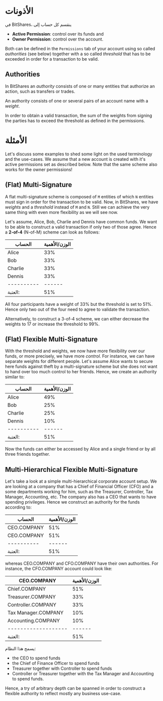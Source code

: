 # الأذونات

في BitShares، ينقسم كل حساب إلى

* **Active Permission**: control over its funds and
* **Owner Permission**: control over the account.

Both can be defined in the `Permissions` tab of your account using so called *authorities* (see below) together with a so called *threshold* that has to be exceeded in order for a transaction to be valid.

## Authorities

In BitShares an *authority* consists of one or many entities that authorize an action, such as transfers or trades.

An authority consists of one or several pairs of an account name with a *weight*.

In order to obtain a valid transaction, the sum of the weights from signing the parties has to exceed the threshold as defined in the permissions.

# الأمثلة

Let's discuss some examples to shed some light on the used terminology and the use-cases. We assume that a new account is created with it's active permissions set as described below. Note that the same scheme also works for the owner permissions!

## (Flat) Multi-Signature

A flat multi-signature scheme is composed of `M` entities of which `N` entities must sign in order for the transaction to be valid. Now, in BitShares, we have *weights* and a *threshold* instead of `M` and `N`. Still we can achieve the very same thing with even more flexibility as we will see now.

Let's assume, Alice, Bob, Charlie and Dennis have common funds. We want to be able to construct a valid transaction if only two of those agree. Hence a **2-of-4** (N-of-M) scheme can look as follows:

| الحساب        | الوزن/الأهمية |
| ------------- | ------------- |
| Alice         | 33%           |
| Bob           | 33%           |
| Charlie       | 33%           |
| Dennis        | 33%           |
| \---\---\---- | \---\---      |
| العتبة:       | 51%           |

All four participants have a weight of 33% but the threshold is set to 51%. Hence only two out of the four need to agree to validate the transaction.

Alternatively, to construct a 3-of-4 scheme, we can either decrease the weights to 17 or increase the threshold to 99%.

## (Flat) Flexible Multi-Signature

With the threshold and weights, we now have more flexibility over our funds, or more precisely, we have more *control*. For instance, we can have separate weights for different people. Let's assume Alice wants to secure here funds against theft by a multi-signature scheme but she does not want to hand over too much control to her friends. Hence, we create an authority similar to:

| الحساب        | الوزن/الأهمية |
| ------------- | ------------- |
| Alice         | 49%           |
| Bob           | 25%           |
| Charlie       | 25%           |
| Dennis        | 10%           |
| \---\---\---- | \---\---      |
| العتبة:       | 51%           |

Now the funds can either be accessed by Alice and a single friend or by all three friends together.

## Multi-Hierarchical Flexible Multi-Signature

Let's take a look at a simple multi-hierarchical corporate account setup. We are looking at a company that has a Chief of Financial Officer (CFO) and a some departments working for him, such as the Treasurer, Controller, Tax Manager, Accounting, etc. The company also has a CEO that wants to have spending privileges. Hence we construct an authority for the funds according to:

| الحساب        | الوزن/الأهمية |
| ------------- | ------------- |
| CEO.COMPANY   | 51%           |
| CEO.COMPANY   | 51%           |
| \---\---\---- | \---\---      |
| العتبة:       | 51%           |

whereas CEO.COMPANY and CFO.COMPANY have their own authorities. For instance, the CFO.COMPANY account could look like:

| CEO.COMPANY               | الوزن/الأهمية |
| ------------------------- | ------------- |
| Chief.COMPANY             | 51%           |
| Treasurer.COMPANY         | 33%           |
| Controller.COMPANY        | 33%           |
| Tax Manager.COMPANY       | 10%           |
| Accounting.COMPANY        | 10%           |
| \---\---\---\---\---\---- | \---\---      |
| العتبة:                   | 51%           |

يسمح هذا النظام:

* the CEO to spend funds
* the Chief of Finance Officer to spend funds
* Treasurer together with Controller to spend funds
* Controller or Treasurer together with the Tax Manager and Accounting to spend funds.

Hence, a try of arbitrary depth can be spanned in order to construct a flexible authority to reflect mostly any business use-case.